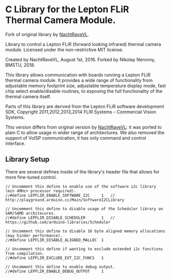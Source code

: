C Library for the Lepton FLiR Thermal Camera Module.
===============

Fork of original library by [NachtRaveVL](https://github.com/NachtRaveVL/Lepton-FLiR-Arduino).

Library to control a Lepton FLiR (forward looking infrared) thermal camera module.
Licensed under the non-restrictive MIT license.

Created by NachtRaveVL, August 1st, 2016.
Forked by Nikolay Nerovny, BMSTU, 2018.

This library allows communication with boards running a Lepton FLiR thermal camera module. It provides a wide range of functionality from adjustable memory footprint size, adjustable temperature display mode, fast chip select enable/disable routines, to exposing the full functionality of the thermal camera itself.

Parts of this library are derived from the Lepton FLiR software development SDK, Copyright 2011,2012,2013,2014 FLIR Systems - Commercial Vision Systems.

This version differs from original version by [NachtRaveVL](https://github.com/NachtRaveVL/Lepton-FLiR-Arduino): it was ported to plain C to allow usage in wider range of architectures. We also removed the support of VoISP communication, it has only command and control interface.

## Library Setup

There are several defines inside of the library's header file that allows for more fine-tuned control.

```Arduino
// Uncomment this define to enable use of the software i2c library (min 4MHz+ processor required).
//#define LEPFLIR_ENABLE_SOFTWARE_I2C     1   // http://playground.arduino.cc/Main/SoftwareI2CLibrary

// Uncomment this define to disable usage of the Scheduler library on SAM/SAMD architecures.
//#define LEPFLIR_DISABLE_SCHEDULER       1   // https://github.com/arduino-libraries/Scheduler

// Uncomment this define to disable 16 byte aligned memory allocations (may hinder performance).
//#define LEPFLIR_DISABLE_ALIGNED_MALLOC  1

// Uncomment this define if wanting to exclude extended i2c functions from compilation.
//#define LEPFLIR_EXCLUDE_EXT_I2C_FUNCS   1

// Uncomment this define to enable debug output.
//#define LEPFLIR_ENABLE_DEBUG_OUTPUT     1
```

